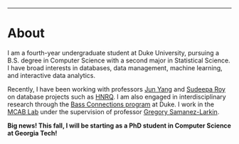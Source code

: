 ---
# About

I am a fourth-year undergraduate student at Duke University, pursuing a B.S. degree in Computer Science with a second major in Statistical Science. I have broad interests in databases, data management, machine learning, and interactive data analytics.

Recently, I have been working with professors [Jun Yang](https://users.cs.duke.edu/~junyang/) and [Sudeepa Roy](https://users.cs.duke.edu/~sudeepa/) on database projects such as [HNRQ](https://dukedb-hnrq.github.io/). I am also engaged in interdisciplinary research through the [Bass Connections program](https://bassconnections.duke.edu/project-teams/using-neuroscience-optimize-digital-health-interventions-across-adulthood-2019-2020) at Duke. I work in the [MCAB Lab](https://www.mcablab.science/) under the supervision of professor [Gregory Samanez-Larkin](https://www.mcablab.science/gregoryrsl).

**Big news! This fall, I will be starting as a PhD student in Computer Science at Georgia Tech!**

